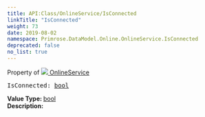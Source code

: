 ```yaml
---
title: API:Class/OnlineService/IsConnected
linkTitle: "IsConnected"
weight: 73
date: 2019-08-02
namespace: Primrose.DataModel.Online.OnlineService.IsConnected
deprecated: false
no_list: true
---
```

Property of <a href="/docs/api-reference/Class/OnlineService"><img src="/icons/silk/steam.png"/>&nbsp;OnlineService</a>
<pre class="method-declaration">
IsConnected: <a class="type" href="/docs/api-reference/System/Primitives#boolean">bool</a></pre>
<b>Value Type: </b>
<a class="type" href="/docs/api-reference/System/Primitives#boolean">bool</a>
<br/>
<b>Description: </b>